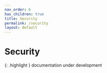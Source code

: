```yaml
---
nav_order: 6
has_children: true
title: Security
permalink: /security
layout: default
---
```

# Security

{: .highlight }
documentation under development

